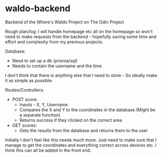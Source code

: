 # waldo-backend

Backend of the Where's Waldo Project on The Odin Project

Rough plan/log:
I will handle homepage etc all on the homepage so won't need to make requests from the backend - hopefully saving some time and effort and complexity from my previous projects.

Database:

- Need to set up a db (prisma/sql)
- Needs to contain the username and the time

I don't think that there is anything else that I need to store - So ideally make it as simple as possible.

Routes/Controllers:

- POST score:
  - Inputs - X, Y, Username
  - Compares the X and Y to the coordinates in the database (Might be a separate function)
  - Returns success if they clicked on the correct area
- GET scores:
  - Gets the results from the database and returns them to the user

Initially I don't feel like this needs much more. Just need to make sure that I manage to get the coordinates and everything correct across devices etc. I think this can all be added in the front end.
